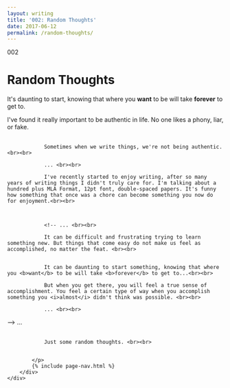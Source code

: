 ```yaml
---
layout: writing
title: '002: Random Thoughts'
date: 2017-06-12
permalink: /random-thoughts/
---
```


<div id="random-thoughts">
	<div class="container writing">
		<div class="left">
			<span>002</span>
			<h1>Random Thoughts</h1>
			<p>It's daunting to start, knowing that where you <b>want</b> to be will take <b>forever</b> to get to.&lrm;</p>
		</div>
		<div class="right">
			<p>
				I've found it really important to be authentic in life. No one likes a phony, liar, or fake.<br><br>

				Sometimes when we write things, we're not being authentic.<br><br>

				... <br><br>

				I've recently started to enjoy writing, after so many years of writing things I didn't truly care for. I'm talking about a hundred plus MLA Format, 12pt font, double-spaced papers. It's funny how something that once was a chore can become something you now do for enjoyment.<br><br>



				<!-- ... <br><br>

				It can be difficult and frustrating trying to learn something new. But things that come easy do not make us feel as accomplished, no matter the feat. <br><br>


				It can be daunting to start something, knowing that where you <b>want</b> to be will take <b>forever</b> to get to...<br><br>

				But when you get there, you will feel a true sense of accomplishment. You feel a certain type of way when you accomplish something you <i>almost</i> didn't think was possible. <br><br>

				... <br><br>
 -->
				... <br><br>

				Just some random thoughts. <br><br>


			</p>
			{% include page-nav.html %}
		</div>
	</div>
</div>